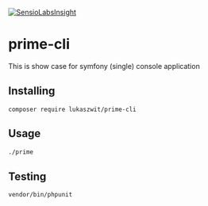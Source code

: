 [![SensioLabsInsight](https://insight.sensiolabs.com/projects/5e4fc295-560c-40ad-87d5-5752b52a572e/mini.png)](https://insight.sensiolabs.com/projects/5e4fc295-560c-40ad-87d5-5752b52a572e)

# prime-cli
This is show case for symfony (single) console application

## Installing

```
composer require lukaszwit/prime-cli
``` 

## Usage

```bash
./prime
```

## Testing

```bash
vendor/bin/phpunit
```

